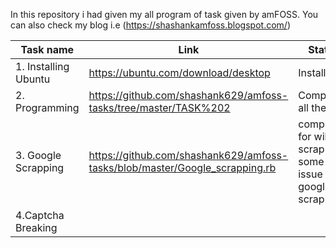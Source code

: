 In this repository i had given my all program of task given by amFOSS.
You can also check my blog i.e (https://shashankamfoss.blogspot.com/)




|Task name                       |Link                                                          |Status       |Overview               |
|--------------------------------|--------------------------------------------------------------|-------------|----------------|
|1. Installing Ubuntu            |https://ubuntu.com/download/desktop                           |Installed    |Downloaded and installed|
|2. Programming                  |https://github.com/shashank629/amfoss-tasks/tree/master/TASK%202|Completed all the task|Used Python 2 |
|3. Google Scrapping             |https://github.com/shashank629/amfoss-tasks/blob/master/Google_scrapping.rb|completed for wiki scrapping some issue for google scrapping|Completed using ruby imported module nokogiri, httparty,byebug|
|4.Captcha Breaking              |                     |    |

